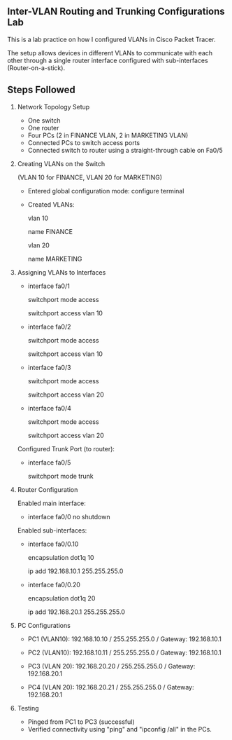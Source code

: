 ## Inter-VLAN Routing and Trunking Configurations Lab
This is a lab practice on how I configured VLANs in Cisco Packet Tracer.

The setup allows devices in different VLANs to communicate with each other through a single router interface configured with sub-interfaces (Router-on-a-stick).

## Steps Followed
1. Network Topology Setup
   - One switch
   - One router
   - Four PCs (2 in FINANCE VLAN, 2 in MARKETING VLAN)
   - Connected PCs to switch access ports
   - Connected switch to router using a straight-through cable on Fa0/5

2. Creating VLANs on the Switch
   
   (VLAN 10 for FINANCE, VLAN 20 for MARKETING)
   - Entered global configuration mode: configure terminal
   - Created VLANs:
     
     vlan 10
     
     name FINANCE
     
     vlan 20
     
     name MARKETING

3. Assigning VLANs to Interfaces
   
   - interface fa0/1
   
     switchport mode access
   
     switchport access vlan 10

   - interface fa0/2
   
     switchport mode access
   
     switchport access vlan 10

   - interface fa0/3
   
     switchport mode access
   
     switchport access vlan 20

   - interface fa0/4

     switchport mode access

     switchport access vlan 20

   Configured Trunk Port (to router):

   - interface fa0/5

     switchport mode trunk

4. Router Configuration

   Enabled main interface:
   - interface fa0/0
     no shutdown

   Enabled sub-interfaces:
   
   - interface fa0/0.10
     
     encapsulation dot1q 10
     
     ip add 192.168.10.1 255.255.255.0

   - interface fa0/0.20

     encapsulation dot1q 20

     ip add 192.168.20.1 255.255.255.0

5. PC Configurations
   - PC1 (VLAN10): 192.168.10.10 / 255.255.255.0 / Gateway: 192.168.10.1
   - PC2 (VLAN10): 192.168.10.11 / 255.255.255.0 / Gateway: 192.168.10.1

   - PC3 (VLAN 20): 192.168.20.20 / 255.255.255.0 / Gateway: 192.168.20.1
   - PC4 (VLAN 20): 192.168.20.21 / 255.255.255.0 / Gateway: 192.168.20.1

6. Testing
   - Pinged from PC1 to PC3 (successful)
   - Verified connectivity using "ping" and "ipconfig /all" in the PCs.




































